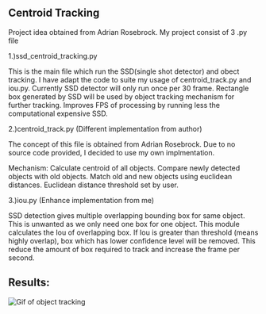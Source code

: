 ## **Centroid Tracking**
Project idea obtained from Adrian Rosebrock.
My project consist of 3 .py file

1.)ssd_centroid_tracking.py

This is the main file which run the SSD(single shot detector) and obect tracking.
I have adapt the code to suite my usage of centroid_track.py and iou.py.
Currently SSD detector will only run once per 30 frame.
Rectangle box generated by SSD will be used by object tracking mechanism for further tracking.
Improves FPS of processing by running less the computational expensive SSD.

2.)centroid_track.py (Different implementation from author)

The concept of this file is obtained from Adrian Rosebrock. 
Due to no source code provided, I decided to use my own implmentation.

  Mechanism:
  Calculate centroid of all objects.
  Compare newly detected objects with old objects.
  Match old and new objects using euclidean distances.
  Euclidean distance threshold set by user.

3.)iou.py (Enhance implementation from me)

SSD detection gives multiple overlapping bounding box for same object.
This is unwanted as we only need one box for one object.
This module calculates the Iou of overlapping box.
If Iou is greater than threshold (means highly overlap), box which has lower confidence level will be removed.
This reduce the amount of box required to track and increase the frame per second.






## **Results:**

![Gif of object tracking](animation.gif)
